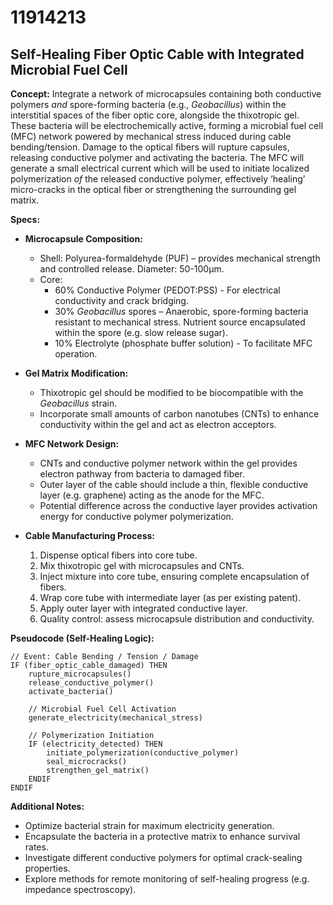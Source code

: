 # 11914213

## Self-Healing Fiber Optic Cable with Integrated Microbial Fuel Cell

**Concept:** Integrate a network of microcapsules containing both conductive polymers *and* spore-forming bacteria (e.g., *Geobacillus*) within the interstitial spaces of the fiber optic core, alongside the thixotropic gel. These bacteria will be electrochemically active, forming a microbial fuel cell (MFC) network powered by mechanical stress induced during cable bending/tension. Damage to the optical fibers will rupture capsules, releasing conductive polymer and activating the bacteria.  The MFC will generate a small electrical current which will be used to initiate localized polymerization *of* the released conductive polymer, effectively ‘healing’ micro-cracks in the optical fiber or strengthening the surrounding gel matrix.

**Specs:**

*   **Microcapsule Composition:**
    *   Shell: Polyurea-formaldehyde (PUF) – provides mechanical strength and controlled release. Diameter: 50-100µm.
    *   Core:
        *   60% Conductive Polymer (PEDOT:PSS) - For electrical conductivity and crack bridging.
        *   30% *Geobacillus* spores – Anaerobic, spore-forming bacteria resistant to mechanical stress. Nutrient source encapsulated within the spore (e.g. slow release sugar).
        *   10% Electrolyte (phosphate buffer solution) - To facilitate MFC operation.

*   **Gel Matrix Modification:**
    *   Thixotropic gel should be modified to be biocompatible with the *Geobacillus* strain.
    *   Incorporate small amounts of carbon nanotubes (CNTs) to enhance conductivity within the gel and act as electron acceptors.

*   **MFC Network Design:**
    *   CNTs and conductive polymer network within the gel provides electron pathway from bacteria to damaged fiber.
    *   Outer layer of the cable should include a thin, flexible conductive layer (e.g. graphene) acting as the anode for the MFC.
    *   Potential difference across the conductive layer provides activation energy for conductive polymer polymerization.

*   **Cable Manufacturing Process:**
    1.  Dispense optical fibers into core tube.
    2.  Mix thixotropic gel with microcapsules and CNTs.
    3.  Inject mixture into core tube, ensuring complete encapsulation of fibers.
    4.  Wrap core tube with intermediate layer (as per existing patent).
    5.  Apply outer layer with integrated conductive layer.
    6.  Quality control: assess microcapsule distribution and conductivity.

**Pseudocode (Self-Healing Logic):**

```
// Event: Cable Bending / Tension / Damage
IF (fiber_optic_cable_damaged) THEN
    rupture_microcapsules()
    release_conductive_polymer()
    activate_bacteria()

    // Microbial Fuel Cell Activation
    generate_electricity(mechanical_stress)

    // Polymerization Initiation
    IF (electricity_detected) THEN
        initiate_polymerization(conductive_polymer)
        seal_microcracks()
        strengthen_gel_matrix()
    ENDIF
ENDIF
```

**Additional Notes:**

*   Optimize bacterial strain for maximum electricity generation.
*   Encapsulate the bacteria in a protective matrix to enhance survival rates.
*   Investigate different conductive polymers for optimal crack-sealing properties.
*   Explore methods for remote monitoring of self-healing progress (e.g. impedance spectroscopy).